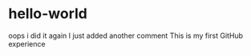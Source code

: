 hello-world
===========

oops i did it again
I just added another comment
This is my first GitHub experience
